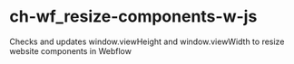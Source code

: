 # ch-wf_resize-components-w-js
Checks and updates window.viewHeight and window.viewWidth to resize website components in Webflow

